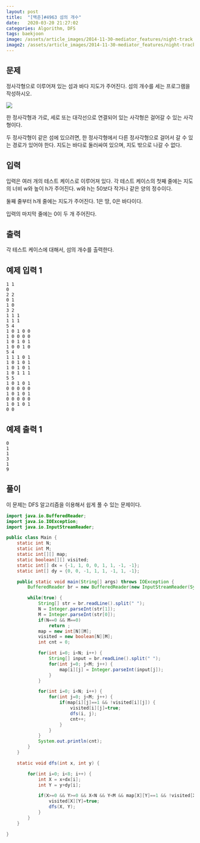 ```yaml
---
layout: post
title:  "[백준]#4963 섬의 개수"
date:   2020-03-20 21:27:02
categories: Algorithm, DFS
tags: baekjoon
image: /assets/article_images/2014-11-30-mediator_features/night-track.JPG
image2: /assets/article_images/2014-11-30-mediator_features/night-track-mobile.JPG
---
```


문제
--------------------

정사각형으로 이루어져 있는 섬과 바다 지도가 주어진다. 섬의 개수를 세는 프로그램을 작성하시오.

![](https://www.acmicpc.net/upload/images/island.png)

한 정사각형과 가로, 세로 또는 대각선으로 연결되어 있는 사각형은 걸어갈 수 있는 사각형이다. 

두 정사각형이 같은 섬에 있으려면, 한 정사각형에서 다른 정사각형으로 걸어서 갈 수 있는 경로가 있어야 한다. 지도는 바다로 둘러싸여 있으며, 지도 밖으로 나갈 수 없다.

입력
---------------------------

입력은 여러 개의 테스트 케이스로 이루어져 있다. 각 테스트 케이스의 첫째 줄에는 지도의 너비 w와 높이 h가 주어진다. w와 h는 50보다 작거나 같은 양의 정수이다.

둘째 줄부터 h개 줄에는 지도가 주어진다. 1은 땅, 0은 바다이다.

입력의 마지막 줄에는 0이 두 개 주어진다.

출력
----------------

각 테스트 케이스에 대해서, 섬의 개수를 출력한다.

예제 입력 1 
----------------------

```
1 1
0
2 2
0 1
1 0
3 2
1 1 1
1 1 1
5 4
1 0 1 0 0
1 0 0 0 0
1 0 1 0 1
1 0 0 1 0
5 4
1 1 1 0 1
1 0 1 0 1
1 0 1 0 1
1 0 1 1 1
5 5
1 0 1 0 1
0 0 0 0 0
1 0 1 0 1
0 0 0 0 0
1 0 1 0 1
0 0
```

예제 출력 1 
------------------------

```
0
1
1
3
1
9
```

풀이
--------------------------

이 문제는 DFS 알고리즘을 이용해서 쉽게 풀 수 있는 문제이다.

```java
import java.io.BufferedReader;
import java.io.IOException;
import java.io.InputStreamReader;

public class Main {
    static int N;
    static int M;
    static int[][] map;
    static boolean[][] visited;
    static int[] dx = {-1, 1, 0, 0, 1, 1, -1, -1};
    static int[] dy = {0, 0, -1, 1, 1, -1, 1, -1};

    public static void main(String[] args) throws IOException {
        BufferedReader br = new BufferedReader(new InputStreamReader(System.in));

        while(true) {
            String[] str = br.readLine().split(" ");
            N = Integer.parseInt(str[1]);
            M = Integer.parseInt(str[0]);
            if(N==0 && M==0)
                return ;
            map = new int[N][M];
            visited = new boolean[N][M];
            int cnt = 0;

            for(int i=0; i<N; i++) {
                String[] input = br.readLine().split(" ");
                for(int j=0; j<M; j++) {
                    map[i][j] = Integer.parseInt(input[j]);
                }
            }

            for(int i=0; i<N; i++) {
                for(int j=0; j<M; j++) {
                    if(map[i][j]==1 && !visited[i][j]) {
                        visited[i][j]=true;
                        dfs(i, j);
                        cnt++;
                    }
                }
            }
            System.out.println(cnt);
        }
    }

    static void dfs(int x, int y) {

        for(int i=0; i<8; i++) {
            int X = x+dx[i];
            int Y = y+dy[i];

            if(X>=0 && Y>=0 && X<N && Y<M && map[X][Y]==1 && !visited[X][Y]) {
                visited[X][Y]=true;
                dfs(X, Y);
            }
        }
    }

}
```
